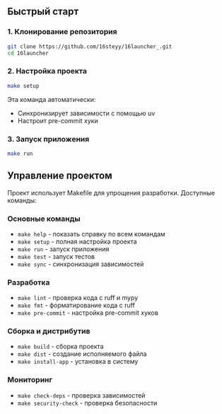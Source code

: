 ## Быстрый старт

### 1. Клонирование репозитория
```bash
git clone https://github.com/16steyy/16launcher_.git
cd 16launcher
```

### 2. Настройка проекта
```bash
make setup
```

Эта команда автоматически:
- Синхронизирует зависимости с помощью uv
- Настроит pre-commit хуки

### 3. Запуск приложения
```bash
make run
```

## Управление проектом

Проект использует Makefile для упрощения разработки. Доступные команды:

### Основные команды
- `make help` - показать справку по всем командам
- `make setup` - полная настройка проекта
- `make run` - запуск приложения
- `make test` - запуск тестов
- `make sync` - синхронизация зависимостей

### Разработка
- `make lint` - проверка кода с ruff и mypy
- `make fmt` - форматирование кода с ruff
- `make pre-commit` - настройка pre-commit хуков

### Сборка и дистрибутив
- `make build` - сборка проекта
- `make dist` - создание исполняемого файла
- `make install-app` - установка в систему

### Мониторинг
- `make check-deps` - проверка зависимостей
- `make security-check` - проверка безопасности
